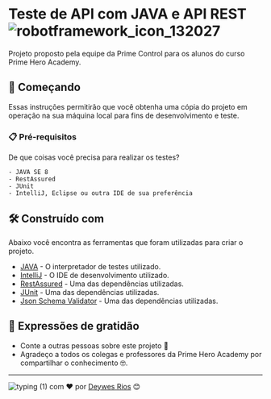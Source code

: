 # Teste de API com JAVA e API REST ![robotframework_icon_132027](https://user-images.githubusercontent.com/90788938/138608292-24561c0d-7bc1-4e88-91e3-b74a21a3dab4.png)

Projeto proposto pela equipe da Prime Control para os alunos do curso Prime Hero Academy.

## 🚀 Começando

Essas instruções permitirão que você obtenha uma cópia do projeto em operação na sua máquina local para fins de desenvolvimento e teste.

### 📋 Pré-requisitos

De que coisas você precisa para realizar os testes?

```
- JAVA SE 8
- RestAssured
- JUnit
- IntelliJ, Eclipse ou outra IDE de sua preferência
```

## 🛠️ Construído com

Abaixo você encontra as ferramentas que foram utilizadas para criar o projeto.

* [JAVA](https://www.java.com/pt-BR/) - O interpretador de testes utilizado.
* [IntelliJ](https://www.jetbrains.com/pt-br/idea/download/) - O IDE de desenvolvimento utilizado.
* [RestAssured](https://mvnrepository.com/artifact/io.rest-assured/rest-assured) - Uma das dependências utilizadas.
* [JUnit](https://appium.io/downloads.html) - Uma das dependências utilizadas.
* [Json Schema Validator](https://mvnrepository.com/artifact/io.rest-assured/json-schema-validator) - Uma das dependências utilizadas.
## 🎁 Expressões de gratidão

* Conte a outras pessoas sobre este projeto 📢
* Agradeço a todos os colegas e professores da Prime Hero Academy por compartilhar o conhecimento 🤓.
---
![typing (1)](https://user-images.githubusercontent.com/90788938/138608955-bca9e921-39e9-4301-90ea-e8b4840718bd.png) com ❤️ por [Deywes Rios](https://gist.github.com/deywesarios) 😊
